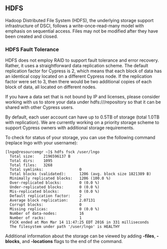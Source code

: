 
## HDFS

Hadoop Distributed File System (HDFS), the underlying storage support infrastructure of DSCI, follows a write-once-read-many model with emphasis on sequential access. Files may not be modified after they have been created and closed.

### HDFS Fault Tolerance

HDFS does not employ RAID to support fault tolerance and error recovery. Rather, it uses a straightforward data replication scheme. The default replication factor for Cypress is 2, which means that each block of data has an identical copy located on a different Cypress node. If the replication factor were set to 3, then there would be two additional copies of each block of data, all located on different nodes.

If you have a data set that is not bound by IP and licenses, please consider working with us to store your data under hdfs:///repository so that it can be shared with other Cypress users.

By default, each user account can have up to 0.5TB of storage (total 1.0TB with replication). We are currently working on a priority storage scheme to support Cypress owners with additional storage requirements.

To check for status of your storage, you can use the following command (replace lngo with your username):

    [lngo@resourcemgr ~]$ hdfs fsck /user/lngo
      Total size:    2196596137 B
      Total dirs:    1095
      Total files:   3268
      Total symlinks:                0
      Total blocks (validated):      1206 (avg. block size 1821389 B)
      Minimally replicated blocks:   1206 (100.0 %)
      Over-replicated blocks:        0 (0.0 %)
      Under-replicated blocks:       0 (0.0 %)
      Mis-replicated blocks:         0 (0.0 %)
      Default replication factor:    2
      Average block replication:     2.07131
      Corrupt blocks:                0
      Missing replicas:              0 (0.0 %)
      Number of data-nodes:          16
      Number of racks:               1
      FSCK ended at Mon Mar 14 11:47:25 EDT 2016 in 331 milliseconds
      The filesystem under path '/user/lngo' is HEALTHY

Additional information about the storage can be viewed by adding **-files**, **-blocks**, and **-locations** flags to the end of the command.
